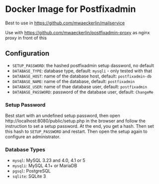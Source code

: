 # Docker Image for Postfixadmin

Best to use in https://github.com/mwaeckerlin/mailservice

Use with https://github.com/mwaeckerlin/postfixadmin-proxy as nginx proxy in front of this

## Configuration

- `SETUP_PASSWORD`: the hashed postfixadmin setup dassword, no default
- `DATABASE_TYPE`: database type, default: `mysqli` - only tested with that
- `DATABASE_HOST`: name of the database host, default: `postfixadmin-db`
- `DATABASE_NAME`: name of the database, default: `postfixadmin`
- `DATABASE_USER`: name of thae database user, default: `postfixadmin`
- `DATABASE_PASSWORD`: password of the database user, default: `ChangeMe`

### Setup Password

Best start with an undefined setup password, then open http://localhost:8080/public/setup.php in the browser and follow the instruction to set a setup password. At the end, you get a hash. Then set this hash to `SETUP_PASSWORD` and restart. Then open the setup again to configure an administrator.

### Database Types

- `mysql`: MySQL 3.23 and 4.0, 4.1 or 5
- `mysqli`: MySQL 4.1+ or MariaDB
- `pgsql`: PostgreSQL
- `sqlite`: SQLite 3
